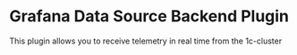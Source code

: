 # Grafana Data Source Backend Plugin
This plugin allows you to receive telemetry in real time from the 1с-cluster
